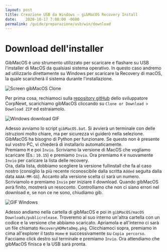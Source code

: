 ```yaml
---
layout: post
title: Creazione USB da Windows – gibMacOS Recovery Install
date:    2020-10-17 7:00:00 -0600
permalink: /guide/preparazione/usb/win/download
---
```


# Download dell'installer

GibMacOS è uno strumento utilizzato per scaricare e flashare su USB l'installer di MacOS da qualsiasi sistema operativo. In questo caso andremo ad utilizzarlo direttamente su Windows per scaricare la Recovery di macOS, la quale scaricherá il sistema durante l'installazione.

![Screen gibMacOS Clone](https://www.hackintoshitalia.it/wp-content/uploads/2020/05/screen-gib.png)

Per prima cosa, rechiamoci sulla [repository gitHub](https://github.com/corpnewt/gibMacOS) dello sviluppatore CorpNewt, scarichiamo gibMacOS cliccando su `Clone or Download > Download ZIP` ed estraiamolo.


![Windows download GIF](https://www.hackintoshitalia.it/GIFs/gib-download-windows.gif) 

Adesso avviamo lo script `gibMacOS.bat`. Si avvierà un terminale con delle istruzioni molto chiare, ma per sicurezza vi guiderò nella selezione.  
GibMacOS ha bisogno di Python per funzionare. Se questo non è presente sul vostro PC, vi chiederà di installarlo automaticamente.  
Premiamo `M` e poi `Invio`. Scriviamo la versione di MacOS che vogliamo scaricare (Es.: `10.15`) e premiamo `Invio`. Ora premiamo `R` e nuovamente `Invio` per caricare la lista delle recovery.  
Ora, dalla lista, dobbiamo scegliere la versione fullinstall che fa al caso nostro (consiglio la più recente riconoscibile dalla scritta `Added` seguita dalla data `AAAA-MM-GG`). Accanto alla versione scelta ci sarà un numero. Scriviamolo e premiamo `Invio` per iniziare il download. Quando gibMacOS avrà finito, mostrerà un resoconto. Controlliamo che non ci siano errori nel download e, se non ce ne sono, chiudiamo gib.

![GIF Windows](https://www.hackintoshitalia.it/GIFs/makeinstall-windows-gibmacos.gif) 

Adesso andiamo nella cartella di gibMacOS e poi in `gibMacOS/macOS Downloads/publicrelease`. Troveremo al suo interno un'altra cartella con un codice e la versione che abbiamo scaricato. Apriamola e all'interno ci sarà un file chiamato `RecoveryHDMetaDmg.pkg`. Clicchiamoci sopra, premiamo in cima all'explorer il tasto `Home` e successivamente su `Copia percorso`. Facciamo click destro sul terminale e premiamo `Invio`. Ora attendiamo che gibMacOS finisca e la USB sarà pronta.